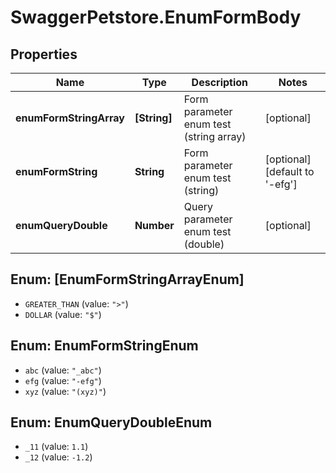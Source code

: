 # SwaggerPetstore.EnumFormBody

## Properties
Name | Type | Description | Notes
------------ | ------------- | ------------- | -------------
**enumFormStringArray** | **[String]** | Form parameter enum test (string array) | [optional] 
**enumFormString** | **String** | Form parameter enum test (string) | [optional] [default to &#x27;-efg&#x27;]
**enumQueryDouble** | **Number** | Query parameter enum test (double) | [optional] 

<a name="[EnumFormStringArrayEnum]"></a>
## Enum: [EnumFormStringArrayEnum]

* `GREATER_THAN` (value: `">"`)
* `DOLLAR` (value: `"$"`)


<a name="EnumFormStringEnum"></a>
## Enum: EnumFormStringEnum

* `abc` (value: `"_abc"`)
* `efg` (value: `"-efg"`)
* `xyz` (value: `"(xyz)"`)


<a name="EnumQueryDoubleEnum"></a>
## Enum: EnumQueryDoubleEnum

* `_11` (value: `1.1`)
* `_12` (value: `-1.2`)

